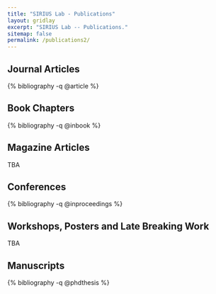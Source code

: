 ```yaml
---
title: "SIRIUS Lab - Publications"
layout: gridlay
excerpt: "SIRIUS Lab -- Publications."
sitemap: false
permalink: /publications2/
---
```


## Journal Articles

{% bibliography -q @article %}

## Book Chapters

{% bibliography -q @inbook %}

## Magazine Articles

TBA

## Conferences

{% bibliography -q @inproceedings %}

## Workshops, Posters and Late Breaking Work

TBA

## Manuscripts

{% bibliography -q @phdthesis %}